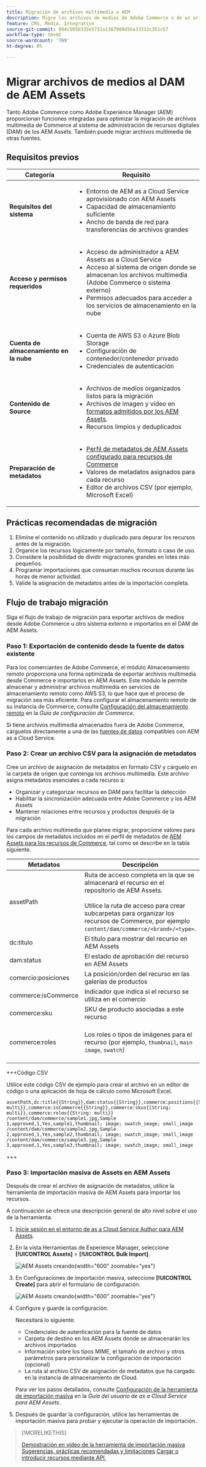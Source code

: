 ```yaml
---
title: Migración de archivos multimedia a AEM
description: Migre los archivos de medios de Adobe Commerce o de un origen externo al DAM de AEM Assets.
feature: CMS, Media, Integration
source-git-commit: 094c585b335e5751a1387989d5ba33332c351c57
workflow-type: tm+mt
source-wordcount: '769'
ht-degree: 0%

---
```


# Migrar archivos de medios al DAM de AEM Assets

Tanto Adobe Commerce como Adobe Experience Manager (AEM) proporcionan funciones integradas para optimizar la migración de archivos multimedia de Commerce al sistema de administración de recursos digitales (DAM) de los AEM Assets. También puede migrar archivos multimedia de otras fuentes.

## Requisitos previos

| Categoría | Requisito |
|----------|-------------|
| **Requisitos del sistema** | <ul><li>Entorno de AEM as a Cloud Service aprovisionado con AEM Assets</li><li>Capacidad de almacenamiento suficiente</li><li>Ancho de banda de red para transferencias de archivos grandes</li></ul> |
| **Acceso y permisos requeridos** | <ul><li>Acceso de administrador a AEM Assets as a Cloud Service</li><li>Acceso al sistema de origen donde se almacenan los archivos multimedia (Adobe Commerce o sistema externo)</li><li>Permisos adecuados para acceder a los servicios de almacenamiento en la nube</li></ul> |
| **Cuenta de almacenamiento en la nube** | <ul><li>Cuenta de AWS S3 o Azure Blob Storage</li><li>Configuración de contenedor/contenedor privado</li><li>Credenciales de autenticación</li></ul> |
| **Contenido de Source** | <ul><li>Archivos de medios organizados listos para la migración</li><li>Archivos de imagen y vídeo en <a href="https://experienceleague.adobe.com/es/docs/experience-manager-cloud-service/content/assets/file-format-support#image-formats">formatos admitidos por los AEM Assets</a>.</li><li>Recursos limpios y deduplicados</li></li> |
| **Preparación de metadatos** | <ul><li><a href="https://experienceleague.adobe.com/es/docs/commerce-admin/content-design/aem-asset-management/getting-started/aem-assets-configure-aem">Perfil de metadatos de AEM Assets configurado para recursos de Commerce</a></li><li>Valores de metadatos asignados para cada recurso</li><li>Editor de archivos CSV (por ejemplo, Microsoft Excel)</li></ul> |

## Prácticas recomendadas de migración

1. Elimine el contenido no utilizado y duplicado para depurar los recursos antes de la migración.
1. Organice los recursos lógicamente por tamaño, formato o caso de uso.
1. Considere la posibilidad de dividir migraciones grandes en lotes más pequeños.
1. Programar importaciones que consuman muchos recursos durante las horas de menor actividad.
1. Valide la asignación de metadatos antes de la importación completa.

## Flujo de trabajo migración

Siga el flujo de trabajo de migración para exportar archivos de medios desde Adobe Commerce u otro sistema externo e importarlos en el DAM de AEM Assets.

### Paso 1: Exportación de contenido desde la fuente de datos existente

Para los comerciantes de Adobe Commerce, el módulo Almacenamiento remoto proporciona una forma optimizada de exportar archivos multimedia desde Commerce e importarlos en AEM Assets. Este módulo le permite almacenar y administrar archivos multimedia en servicios de almacenamiento remoto como AWS S3, lo que hace que el proceso de migración sea más eficiente. Para configurar el almacenamiento remoto de su instancia de Commerce, consulte [Configuración del almacenamiento remoto](https://experienceleague.adobe.com/es/docs/commerce-operations/configuration-guide/storage/remote-storage/remote-storage-aws-s3) en la *Guía de configuración de Commerce*.

Si tiene archivos multimedia almacenados fuera de Adobe Commerce, cárguelos directamente a una de las [fuentes de datos](https://experienceleague.adobe.com/es/docs/experience-manager-cloud-service/content/assets/assets-view/bulk-import-assets-view#prerequisites) compatibles con AEM as a Cloud Service.

### Paso 2: Crear un archivo CSV para la asignación de metadatos

Cree un archivo de asignación de metadatos en formato CSV y cárguelo en la carpeta de origen que contenga los archivos multimedia. Este archivo asigna metadatos esenciales a cada recurso a:

- Organizar y categorizar recursos en DAM para facilitar la detección
- Habilitar la sincronización adecuada entre Adobe Commerce y los AEM Assets
- Mantener relaciones entre recursos y productos después de la migración

Para cada archivo multimedia que planee migrar, proporcione valores para los campos de metadatos incluidos en el perfil de metadatos de [AEM Assets para los recursos de Commerce](aem-assets-configure-aem.md), tal como se describe en la tabla siguiente.

| Metadatos | Descripción | Valor |
|-------|-------------|--------|
| assetPath | Ruta de acceso completa en la que se almacenará el recurso en el repositorio de AEM Assets.<br><br>Utilice la ruta de acceso para crear subcarpetas para organizar los recursos de Commerce, por ejemplo `content/dam/commerce/<brand>/<type>`. | `/content/dam/commerce/<sub-folder>/..<filename>` |
| dc:título | El título para mostrar del recurso en AEM Assets | Valor de cadena (por ejemplo, `Sample 1`) |
| dam:status | El estado de aprobación del recurso en AEM Assets | `approved` |
| comercio:posiciones | La posición/orden del recurso en las galerías de productos | Valor numérico (por ejemplo, &quot;1&quot;) |
| commerce:isCommerce | Indicador que indica si el recurso se utiliza en el comercio | `Yes` |
| commerce:sku | SKU de producto asociadas a este recurso | Valor de cadena (por ejemplo, `sample1`) |
| commerce:roles | Los roles o tipos de imágenes para el recurso (por ejemplo, `thumbnail`, `main image`, `swatch`) | Valores múltiples separados por punto y coma (por ejemplo, &quot;thumbnail; image; swatch_image; small_image&quot;) |

+++Código CSV

Utilice este código CSV de ejemplo para crear el archivo en un editor de código o una aplicación de hoja de cálculo como Microsoft Excel.

```csv
assetPath,dc:title{{String}},dam:status{{String}},commerce:positions{{String: multi}},commerce:isCommerce{{String}},commerce:skus{{String: multi}},commerce:roles{{String: multi}}
/content/dam/commerce/sample1.jpg,Sample 1,approved,1,Yes,sample1,thumbnail; image; swatch_image; small_image
/content/dam/commerce/sample2.jpg,Sample 2,approved,1,Yes,sample2,thumbnail; image; swatch_image; small_image
/content/dam/commerce/sample3.jpg,Sample 3,approved,1,Yes,sample3,thumbnail; image; swatch_image; small_image
```

+++

### Paso 3: Importación masiva de Assets en AEM Assets

Después de crear el archivo de asignación de metadatos, utilice la herramienta de importación masiva de AEM Assets para importar los recursos.

A continuación se ofrece una descripción general de alto nivel sobre el uso de la herramienta.

1. [Inicie sesión en el entorno de as a Cloud Service Author para AEM Assets](https://experienceleague.adobe.com/es/docs/experience-manager-cloud-service/content/onboarding/journey/aem-users#login-aem).

1. En la vista Herramientas de Experience Manager, seleccione **[!UICONTROL Assets]** > **[!UICONTROL Bulk Import]**.

   ![AEM Assets creando](./assets/aem-assets-bulk-import-selection.png){width="600" zoomable="yes"}

1. En Configuraciones de importación masiva, seleccione **[!UICONTROL Create]** para abrir el formulario de configuración.

   ![AEM Assets creando](./assets/aem-assets-bulk-import-configuration.png){width="600" zoomable="yes"}

1. Configure y guarde la configuración.

   Necesitará lo siguiente:

   - Credenciales de autenticación para la fuente de datos
   - Carpeta de destino en los AEM Assets donde se almacenarán los archivos importados
   - Información sobre los tipos MIME, el tamaño de archivo y otros parámetros para personalizar la configuración de importación (opcional)
   - La ruta al archivo CSV de asignación de metadatos que ha cargado en la instancia de almacenamiento de Cloud.

   Para ver los pasos detallados, consulte [Configuración de la herramienta de importación masiva](https://experienceleague.adobe.com/es/docs/experience-manager-cloud-service/content/assets/manage/add-assets#configure-bulk-ingestor-tool) en la *Guía del usuario de as a Cloud Service para AEM Assets*.

1. Después de guardar la configuración, utilice las herramientas de importación masiva para probar y ejecutar la operación de importación.

>[!MORELIKETHIS]
>
>[Demostración en vídeo de la herramienta de importación masiva](https://experienceleague.adobe.com/es/docs/experience-manager-cloud-service/content/assets/manage/add-assets#asset-bulk-ingestor)
>[Sugerencias, prácticas recomendadas y limitaciones](https://experienceleague.adobe.com/es/docs/experience-manager-cloud-service/content/assets/manage/add-assets#tips-limitations)
>[Cargar o introducir recursos mediante API &#x200B;](https://experienceleague.adobe.com/es/docs/experience-manager-cloud-service/content/assets/admin/developer-reference-material-apis#asset-upload)

